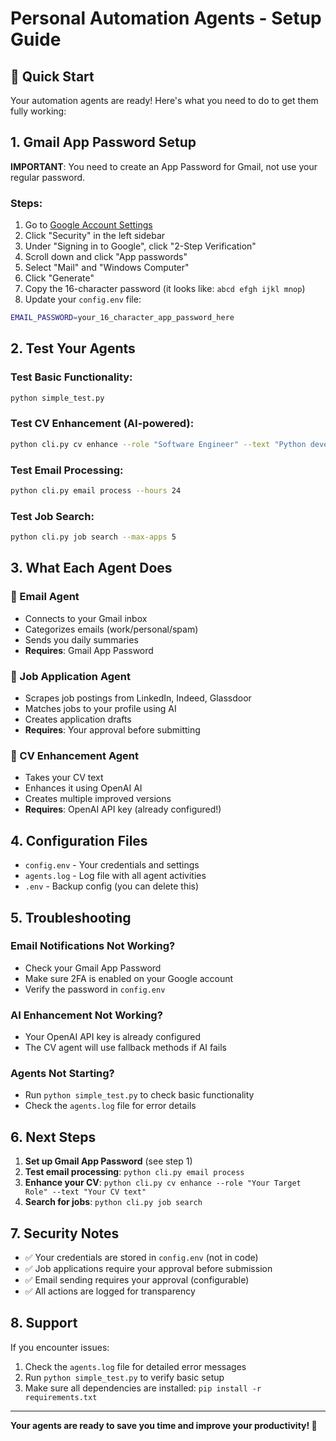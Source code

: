 # Personal Automation Agents - Setup Guide

## 🚀 Quick Start

Your automation agents are ready! Here's what you need to do to get them fully working:

## 1. Gmail App Password Setup

**IMPORTANT**: You need to create an App Password for Gmail, not use your regular password.

### Steps:
1. Go to [Google Account Settings](https://myaccount.google.com/)
2. Click "Security" in the left sidebar
3. Under "Signing in to Google", click "2-Step Verification"
4. Scroll down and click "App passwords"
5. Select "Mail" and "Windows Computer"
6. Click "Generate"
7. Copy the 16-character password (it looks like: `abcd efgh ijkl mnop`)
8. Update your `config.env` file:

```bash
EMAIL_PASSWORD=your_16_character_app_password_here
```

## 2. Test Your Agents

### Test Basic Functionality:
```bash
python simple_test.py
```

### Test CV Enhancement (AI-powered):
```bash
python cli.py cv enhance --role "Software Engineer" --text "Python developer with 5 years experience"
```

### Test Email Processing:
```bash
python cli.py email process --hours 24
```

### Test Job Search:
```bash
python cli.py job search --max-apps 5
```

## 3. What Each Agent Does

### 📧 Email Agent
- Connects to your Gmail inbox
- Categorizes emails (work/personal/spam)
- Sends you daily summaries
- **Requires**: Gmail App Password

### 💼 Job Application Agent
- Scrapes job postings from LinkedIn, Indeed, Glassdoor
- Matches jobs to your profile using AI
- Creates application drafts
- **Requires**: Your approval before submitting

### 📄 CV Enhancement Agent
- Takes your CV text
- Enhances it using OpenAI AI
- Creates multiple improved versions
- **Requires**: OpenAI API key (already configured!)

## 4. Configuration Files

- `config.env` - Your credentials and settings
- `agents.log` - Log file with all agent activities
- `.env` - Backup config (you can delete this)

## 5. Troubleshooting

### Email Notifications Not Working?
- Check your Gmail App Password
- Make sure 2FA is enabled on your Google account
- Verify the password in `config.env`

### AI Enhancement Not Working?
- Your OpenAI API key is already configured
- The CV agent will use fallback methods if AI fails

### Agents Not Starting?
- Run `python simple_test.py` to check basic functionality
- Check the `agents.log` file for error details

## 6. Next Steps

1. **Set up Gmail App Password** (see step 1)
2. **Test email processing**: `python cli.py email process`
3. **Enhance your CV**: `python cli.py cv enhance --role "Your Target Role" --text "Your CV text"`
4. **Search for jobs**: `python cli.py job search`

## 7. Security Notes

- ✅ Your credentials are stored in `config.env` (not in code)
- ✅ Job applications require your approval before submission
- ✅ Email sending requires your approval (configurable)
- ✅ All actions are logged for transparency

## 8. Support

If you encounter issues:
1. Check the `agents.log` file for detailed error messages
2. Run `python simple_test.py` to verify basic setup
3. Make sure all dependencies are installed: `pip install -r requirements.txt`

---

**Your agents are ready to save you time and improve your productivity! 🎉**
